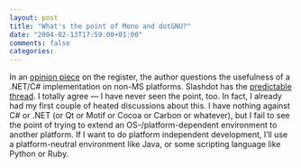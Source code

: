 ```yaml
---
layout: post
title: "What's the point of Mono and dotGNU?"
date: "2004-02-13T17:59:00+01:00"
comments: false
categories: 
---
```


<p>In an <a href="http://www.theregister.co.uk/content/4/35481.html">opinion piece</a> on the register, the author questions the usefulness of a .NET/C# implementation on non-MS platforms. Slashdot has the <a href="http://slashdot.org/article.pl?sid=04/02/13/1416226">predictable thread</a>.
I totally agree &mdash; I have never seen the point, too. In fact, I already had my first couple of heated discussions about this. I have nothing against C# or .NET (or Qt or Motif or Cocoa or Carbon or whatever), but I fail to see the point of trying to extend an OS-/platform-dependent environment to another platform. If I want to do platform independent development, I&#8217;ll use a platform-neutral environment like Java, or some scripting language like Python or Ruby.</p>


